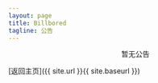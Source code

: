 ```yaml
---
layout: page
title: Billbored
tagline: 公告
---
```

<article>
  <div style="text-align: center">暂无公告</div>
</article>


[返回主页]({{ site.url }}{{ site.baseurl }})
